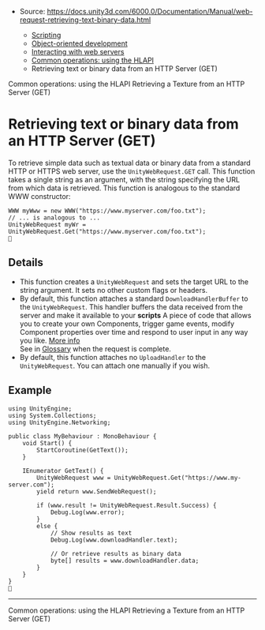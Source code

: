 * Source: https://docs.unity3d.com/6000.0/Documentation/Manual/web-request-retrieving-text-binary-data.html

  * [Scripting](https://docs.unity3d.com/6000.0/Documentation/Manual/scripting.html)
  * [Object-oriented development](https://docs.unity3d.com/6000.0/Documentation/Manual/object-oriented-development.html)
  * [Interacting with web servers](https://docs.unity3d.com/6000.0/Documentation/Manual/web-request.html)
  * [Common operations: using the HLAPI](https://docs.unity3d.com/6000.0/Documentation/Manual/web-request-hlapi.html)
  * Retrieving text or binary data from an HTTP Server (GET)


[](https://docs.unity3d.com/6000.0/Documentation/Manual/web-request-hlapi.html)
Common operations: using the HLAPI
[](https://docs.unity3d.com/6000.0/Documentation/Manual/web-request-retrieving-texture.html)
Retrieving a Texture from an HTTP Server (GET)
# Retrieving text or binary data from an HTTP Server (GET)
To retrieve simple data such as textual data or binary data from a standard HTTP or HTTPS web server, use the `UnityWebRequest.GET` call. This function takes a single string as an argument, with the string specifying the URL from which data is retrieved.
This function is analogous to the standard WWW constructor:
```
WWW myWww = new WWW("https://www.myserver.com/foo.txt");
// ... is analogous to ...
UnityWebRequest myWr = UnityWebRequest.Get("https://www.myserver.com/foo.txt");

```

## Details
  * This function creates a `UnityWebRequest` and sets the target URL to the string argument. It sets no other custom flags or headers.
  * By default, this function attaches a standard `DownloadHandlerBuffer` to the `UnityWebRequest`. This handler buffers the data received from the server and make it available to your **scripts** A piece of code that allows you to create your own Components, trigger game events, modify Component properties over time and respond to user input in any way you like. [More info](https://docs.unity3d.com/6000.0/Documentation/Manual/creating-scripts.html)  
See in [Glossary](https://docs.unity3d.com/6000.0/Documentation/Manual/Glossary.html#Scripts) when the request is complete.
  * By default, this function attaches no `UploadHandler` to the `UnityWebRequest`. You can attach one manually if you wish.


## Example
```
using UnityEngine;
using System.Collections;
using UnityEngine.Networking;
 
public class MyBehaviour : MonoBehaviour {
    void Start() {
        StartCoroutine(GetText());
    }
 
    IEnumerator GetText() {
        UnityWebRequest www = UnityWebRequest.Get("https://www.my-server.com");
        yield return www.SendWebRequest();
 
        if (www.result != UnityWebRequest.Result.Success) {
            Debug.Log(www.error);
        }
        else {
            // Show results as text
            Debug.Log(www.downloadHandler.text);
 
            // Or retrieve results as binary data
            byte[] results = www.downloadHandler.data;
        }
    }
}

```

* * *
[](https://docs.unity3d.com/6000.0/Documentation/Manual/web-request-hlapi.html)
Common operations: using the HLAPI
[](https://docs.unity3d.com/6000.0/Documentation/Manual/web-request-retrieving-texture.html)
Retrieving a Texture from an HTTP Server (GET)
